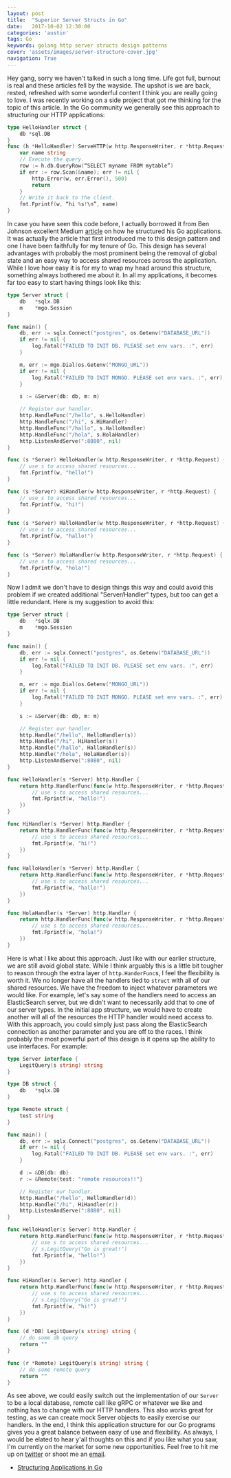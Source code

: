 ```yaml
---
layout: post
title:  "Superior Server Structs in Go"
date:   2017-10-02 12:30:00
categories: 'austin'
tags: Go
keywords: golang http server structs design patterns
cover: 'assets/images/server-structure-cover.jpg'
navigation: True
---
```



Hey gang, sorry we haven't talked in such a long time. Life got full, burnout is real and these articles fell by the wayside. The upshot is we are back, rested, refreshed with some wonderful content I think you are really going to love. I was recently working on a side project that got me thinking for the topic of this article. In the Go community we generally see this approach to structuring our HTTP applications:

```go
type HelloHandler struct {
    db *sql.DB
}
func (h *HelloHandler) ServeHTTP(w http.ResponseWriter, r *http.Request) {
    var name string
    // Execute the query.
    row := h.db.QueryRow(“SELECT myname FROM mytable”)
    if err := row.Scan(&name); err != nil {
        http.Error(w, err.Error(), 500)
        return
    }
    // Write it back to the client.
    fmt.Fprintf(w, “hi %s!\n”, name)
}
```

In case you have seen this code before, I actually borrowed it from Ben Johnson excellent Medium [article](https://medium.com/@benbjohnson/structuring-applications-in-go-3b04be4ff091) on how he structured his Go applications. It was actually the article that first introduced me to this design pattern and one I have been faithfully for my tenure of Go. This design has several advantages with probably the most prominent being the removal of global state and an easy way to access shared resources across the application. While I love how easy it is for my to wrap my head around this structure, something always bothered me about it. In all my applications, it becomes far too easy to start having things look like this:

```go
type Server struct {
	db   *sqlx.DB
	m    *mgo.Session
}

func main() {
	db, err := sqlx.Connect("postgres", os.Getenv("DATABASE_URL"))
	if err != nil {
		log.Fatal("FAILED TO INIT DB. PLEASE set env vars. :", err)
	}

	m, err := mgo.Dial(os.Getenv("MONGO_URL"))
	if err != nil {
		log.Fatal("FAILED TO INIT MONGO. PLEASE set env vars. :", err)
	}

	s := &Server{db: db, m: m}

    // Register our handler.
    http.HandleFunc("/hello", s.HelloHandler)
    http.HandleFunc("/hi", s.HiHandler)
    http.HandleFunc("/hallo", s.HalloHandler)
    http.HandleFunc("/hola", s.HolaHandler)
    http.ListenAndServe(":8080", nil)
}

func (s *Server) HelloHandler(w http.ResponseWriter, r *http.Request) {
	// use s to access shared resources...
	fmt.Fprintf(w, "hello!")
}

func (s *Server) HiHandler(w http.ResponseWriter, r *http.Request) {
	// use s to access shared resources...
	fmt.Fprintf(w, "hi!")
}

func (s *Server) HalloHandler(w http.ResponseWriter, r *http.Request) {
	// use s to access shared resources...
	fmt.Fprintf(w, "hallo!")
}

func (s *Server) HolaHandler(w http.ResponseWriter, r *http.Request) {
	// use s to access shared resources...
	fmt.Fprintf(w, "hola!")
}
``` 

Now I admit we don't have to design things this way and could avoid this problem if we created additional "Server/Handler" types, but too can get a little redundant. Here is my suggestion to avoid this:

```go
type Server struct {
	db   *sqlx.DB
	m    *mgo.Session
}

func main() {
	db, err := sqlx.Connect("postgres", os.Getenv("DATABASE_URL"))
	if err != nil {
		log.Fatal("FAILED TO INIT DB. PLEASE set env vars. :", err)
	}

	m, err := mgo.Dial(os.Getenv("MONGO_URL"))
	if err != nil {
		log.Fatal("FAILED TO INIT MONGO. PLEASE set env vars. :", err)
	}

	s := &Server{db: db, m: m}

    // Register our handler.
    http.Handle("/hello", HelloHandler(s))
    http.Handle("/hi", HiHandler(s))
    http.Handle("/hallo", HalloHandler(s))
    http.Handle("/hola", HolaHandler(s))
    http.ListenAndServe(":8080", nil)
}

func HelloHandler(s *Server) http.Handler {
	return http.HandlerFunc(func(w http.ResponseWriter, r *http.Request) {
		// use s to access shared resources...
		fmt.Fprintf(w, "hello!")
	})
}

func HiHandler(s *Server) http.Handler {
	return http.HandlerFunc(func(w http.ResponseWriter, r *http.Request) {
		// use s to access shared resources...
		fmt.Fprintf(w, "hi!")
	})
}

func HalloHandler(s *Server) http.Handler {
	return http.HandlerFunc(func(w http.ResponseWriter, r *http.Request) {
		// use s to access shared resources...
		fmt.Fprintf(w, "hallo!")
	})
}

func HolaHandler(s *Server) http.Handler {
	return http.HandlerFunc(func(w http.ResponseWriter, r *http.Request) {
		// use s to access shared resources...
		fmt.Fprintf(w, "hola!")
	})
}
```

Here is what I like about this approach. Just like with our earlier structure, we are still avoid global state. While I think arguably this is a little bit tougher to reason through the extra layer of `http.HanderFunc`s, I feel the flexibility is worth it. We no longer have all the handlers tied to `struct` with all of our shared resources. We have the freedom to inject whatever parameters we would like. For example, let's say some of the handlers need to access an ElasticSearch server, but we didn't want to necessarily add that to one of our server types. In the initial app structure, we would have to create another will all of the resources the HTTP handler would need access to. With this approach, you could simply just pass along the ElasticSearch connection as another parameter and you are off to the races. I think probably the most powerful part of this design is it opens up the ability to use interfaces. For example:

```go
type Server interface {
	LegitQuery(s string) string
}

type DB struct {
	db   *sqlx.DB
}

type Remote struct {
	test string
}

func main() {
	db, err := sqlx.Connect("postgres", os.Getenv("DATABASE_URL"))
	if err != nil {
		log.Fatal("FAILED TO INIT DB. PLEASE set env vars. :", err)
	}

	d := &DB{db: db}
	r := &Remote{test: "remote resources!!"}

    // Register our handler.
    http.Handle("/hello", HelloHandler(d))
    http.Handle("/hi", HiHandler(r))
    http.ListenAndServe(":8080", nil)
}

func HelloHandler(s Server) http.Handler {
	return http.HandlerFunc(func(w http.ResponseWriter, r *http.Request) {
		// use s to access shared resources...
		// s.LegitQuery("Go is great!")
		fmt.Fprintf(w, "hello!")
	})
}

func HiHandler(s Server) http.Handler {
	return http.HandlerFunc(func(w http.ResponseWriter, r *http.Request) {
		// use s to access shared resources...
		// s.LegitQuery("Go is great!")
		fmt.Fprintf(w, "hi!")
	})
}

func (d *DB) LegitQuery(s string) string {
	// do some db query
	return ""
}

func (r *Remote) LegitQuery(s string) string {
	// do some remote query
	return ""
}
```

As see above, we could easily switch out the implementation of our `Server` to be a local database, remote call like gRPC or whatever we like and nothing has to change with our HTTP handlers. This also works great for testing, as we can create mock Server objects to easily exercise our handlers. In the end, I think this application structure for our Go programs gives you a great balance between easy of use and flexibility. As always, I would be elated to hear y'all thoughts on this and if you like what you saw, I'm currently on the market for some new opportunities. Feel free to hit me up on [twitter](https://www.twitter.com/acmacalister) or shoot me an [email](mailto:acmacalister@gmail.com).

- [Structuring Applications in Go](https://medium.com/@benbjohnson/structuring-applications-in-go-3b04be4ff091)